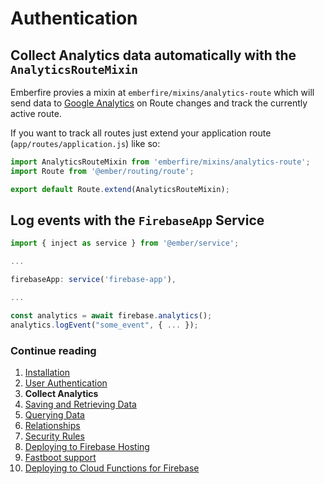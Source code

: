 # Authentication

## Collect Analytics data automatically with the `AnalyticsRouteMixin`

Emberfire provies a mixin at `emberfire/mixins/analytics-route` which will send data to [Google Analytics](https://firebase.google.com/docs/analytics) on Route changes and track the currently active route.

If you want to track all routes just extend your application route (`app/routes/application.js`) like so:

```js
import AnalyticsRouteMixin from 'emberfire/mixins/analytics-route';
import Route from '@ember/routing/route';

export default Route.extend(AnalyticsRouteMixin);
```

## Log events with the `FirebaseApp` Service

```js
import { inject as service } from '@ember/service';

...

firebaseApp: service('firebase-app'),

...

const analytics = await firebase.analytics();
analytics.logEvent("some_event", { ... });
```

### Continue reading

1. [Installation](installation.md)
1. [User Authentication](authentication.md)
1. **Collect Analytics**
1. [Saving and Retrieving Data](saving-and-retrieving-data.md)
1. [Querying Data](querying-data.md)
1. [Relationships](relationships.md)
1. [Security Rules](security-rules.md)
1. [Deploying to Firebase Hosting](deploying-to-firebase-hosting.md)
1. [Fastboot support](fastboot-support.md)
1. [Deploying to Cloud Functions for Firebase](deploying-fastboot-to-cloud-functions.md)